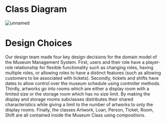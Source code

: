 # Class Diagram
![unnamed](https://user-images.githubusercontent.com/98911345/198682819-ee9ca272-d856-421a-907f-9653b0441905.jpg)

# Design Choices 
Our design team made four key design decisions for the domain model of the Museum Management System. First, users and their role have a player-role relationship for flexible functionality such as changing roles, having multiple roles, or allowing roles to have a distinct features (such as allowing customers to be associated with tickets). Secondly, tickets and shifts have dates to allow control over the museum schedule using controller methods. Thirdly, artworks go into rooms which are either a display room with a limited size or the storage room which has no size limit. By making the display and storage rooms subclasses distributes their shared characteristics while giving a limit to the number of artworks to only the display rooms. Finally, the classes Artwork, Loan, Person, Ticket, Room, Shift are all contained inside the Museum Class using compositions.